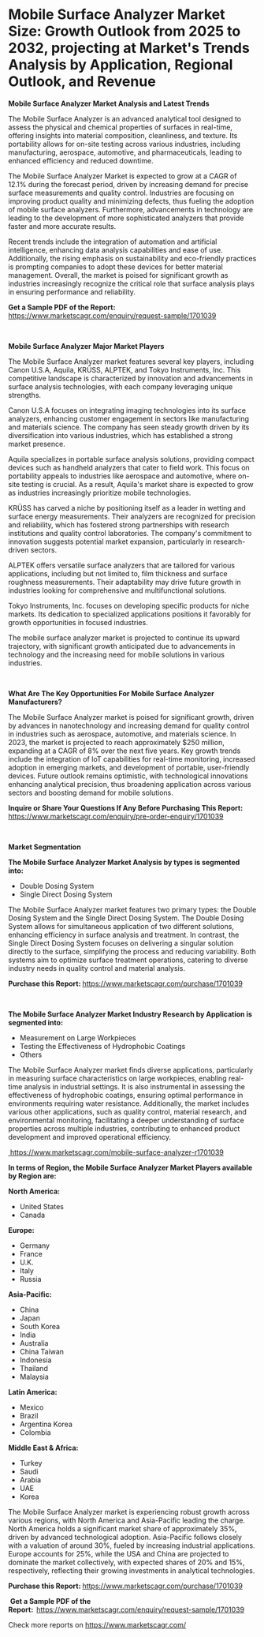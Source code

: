 <p><h1>Mobile Surface Analyzer Market Size: Growth Outlook from 2025 to 2032, projecting at Market's Trends Analysis by Application, Regional Outlook, and Revenue</h1></p><p><strong>Mobile Surface Analyzer Market Analysis and Latest Trends</strong></p>
<p><p>The Mobile Surface Analyzer is an advanced analytical tool designed to assess the physical and chemical properties of surfaces in real-time, offering insights into material composition, cleanliness, and texture. Its portability allows for on-site testing across various industries, including manufacturing, aerospace, automotive, and pharmaceuticals, leading to enhanced efficiency and reduced downtime.</p><p>The Mobile Surface Analyzer Market is expected to grow at a CAGR of 12.1% during the forecast period, driven by increasing demand for precise surface measurements and quality control. Industries are focusing on improving product quality and minimizing defects, thus fueling the adoption of mobile surface analyzers. Furthermore, advancements in technology are leading to the development of more sophisticated analyzers that provide faster and more accurate results.</p><p>Recent trends include the integration of automation and artificial intelligence, enhancing data analysis capabilities and ease of use. Additionally, the rising emphasis on sustainability and eco-friendly practices is prompting companies to adopt these devices for better material management. Overall, the market is poised for significant growth as industries increasingly recognize the critical role that surface analysis plays in ensuring performance and reliability.</p></p>
<p><strong>Get a Sample PDF of the Report:&nbsp;</strong> <a href="https://www.marketscagr.com/enquiry/request-sample/1701039?utm_campaign=3137&utm_medium=2&utm_source=Github&utm_content=ia&utm_term=08042025&utm_id=mobile-surface-analyzer">https://www.marketscagr.com/enquiry/request-sample/1701039</a></p>
<p>&nbsp;</p>
<p><strong>Mobile Surface Analyzer Major Market Players</strong></p>
<p><p>The Mobile Surface Analyzer market features several key players, including Canon U.S.A, Aquila, KRÜSS, ALPTEK, and Tokyo Instruments, Inc. This competitive landscape is characterized by innovation and advancements in surface analysis technologies, with each company leveraging unique strengths.</p><p>Canon U.S.A focuses on integrating imaging technologies into its surface analyzers, enhancing customer engagement in sectors like manufacturing and materials science. The company has seen steady growth driven by its diversification into various industries, which has established a strong market presence.</p><p>Aquila specializes in portable surface analysis solutions, providing compact devices such as handheld analyzers that cater to field work. This focus on portability appeals to industries like aerospace and automotive, where on-site testing is crucial. As a result, Aquila's market share is expected to grow as industries increasingly prioritize mobile technologies.</p><p>KRÜSS has carved a niche by positioning itself as a leader in wetting and surface energy measurements. Their analyzers are recognized for precision and reliability, which has fostered strong partnerships with research institutions and quality control laboratories. The company's commitment to innovation suggests potential market expansion, particularly in research-driven sectors.</p><p>ALPTEK offers versatile surface analyzers that are tailored for various applications, including but not limited to, film thickness and surface roughness measurements. Their adaptability may drive future growth in industries looking for comprehensive and multifunctional solutions.</p><p>Tokyo Instruments, Inc. focuses on developing specific products for niche markets. Its dedication to specialized applications positions it favorably for growth opportunities in focused industries.</p><p>The mobile surface analyzer market is projected to continue its upward trajectory, with significant growth anticipated due to advancements in technology and the increasing need for mobile solutions in various industries.</p></p>
<p>&nbsp;</p>
<p><strong>What Are The Key Opportunities For Mobile Surface Analyzer Manufacturers?</strong></p>
<p><p>The Mobile Surface Analyzer market is poised for significant growth, driven by advances in nanotechnology and increasing demand for quality control in industries such as aerospace, automotive, and materials science. In 2023, the market is projected to reach approximately $250 million, expanding at a CAGR of 8% over the next five years. Key growth trends include the integration of IoT capabilities for real-time monitoring, increased adoption in emerging markets, and development of portable, user-friendly devices. Future outlook remains optimistic, with technological innovations enhancing analytical precision, thus broadening application across various sectors and boosting demand for mobile solutions.</p></p>
<p><strong>Inquire or Share Your Questions If Any Before Purchasing This Report:</strong> <a href="https://www.marketscagr.com/enquiry/pre-order-enquiry/1701039?utm_campaign=3137&utm_medium=2&utm_source=Github&utm_content=ia&utm_term=08042025&utm_id=mobile-surface-analyzer">https://www.marketscagr.com/enquiry/pre-order-enquiry/1701039</a></p>
<p>&nbsp;</p>
<p><strong>Market Segmentation</strong></p>
<p><strong>The Mobile Surface Analyzer Market Analysis by types is segmented into:</strong></p>
<p><ul><li>Double Dosing System</li><li>Single Direct Dosing System</li></ul></p>
<p><p>The Mobile Surface Analyzer market features two primary types: the Double Dosing System and the Single Direct Dosing System. The Double Dosing System allows for simultaneous application of two different solutions, enhancing efficiency in surface analysis and treatment. In contrast, the Single Direct Dosing System focuses on delivering a singular solution directly to the surface, simplifying the process and reducing variability. Both systems aim to optimize surface treatment operations, catering to diverse industry needs in quality control and material analysis.</p></p>
<p><strong>Purchase this Report:&nbsp;</strong><a href="https://www.marketscagr.com/purchase/1701039?utm_campaign=3137&utm_medium=2&utm_source=Github&utm_content=ia&utm_term=08042025&utm_id=mobile-surface-analyzer">https://www.marketscagr.com/purchase/1701039</a></p>
<p>&nbsp;</p>
<p><strong>The Mobile Surface Analyzer Market Industry Research by Application is segmented into:</strong></p>
<p><ul><li>Measurement on Large Workpieces</li><li>Testing the Effectiveness of Hydrophobic Coatings</li><li>Others</li></ul></p>
<p><p>The Mobile Surface Analyzer market finds diverse applications, particularly in measuring surface characteristics on large workpieces, enabling real-time analysis in industrial settings. It is also instrumental in assessing the effectiveness of hydrophobic coatings, ensuring optimal performance in environments requiring water resistance. Additionally, the market includes various other applications, such as quality control, material research, and environmental monitoring, facilitating a deeper understanding of surface properties across multiple industries, contributing to enhanced product development and improved operational efficiency.</p></p>
<p><a href="https://www.marketscagr.com/mobile-surface-analyzer-r1701039?utm_campaign=3137&utm_medium=2&utm_source=Github&utm_content=ia&utm_term=08042025&utm_id=mobile-surface-analyzer">&nbsp;https://www.marketscagr.com/mobile-surface-analyzer-r1701039</a></p>
<p><strong>In terms of Region, the Mobile Surface Analyzer Market Players available by Region are:</strong></p>
<p>
    <p> <strong> North America: </strong>
        <ul>
            <li>United States</li>
            <li>Canada</li>
        </ul>
        </p> 
    <p> <strong> Europe: </strong>
        <ul>
            <li>Germany</li>
            <li>France</li>
            <li>U.K.</li>
            <li>Italy</li>
            <li>Russia</li>
        </ul>
        </p> 
    <p> <strong> Asia-Pacific: </strong>
        <ul>
            <li>China</li>
            <li>Japan</li>
            <li>South Korea</li>
            <li>India</li>
            <li>Australia</li>
            <li>China Taiwan</li>
            <li>Indonesia</li>
            <li>Thailand</li>
            <li>Malaysia</li>
        </ul>
        </p> 
    <p> <strong> Latin America: </strong>
        <ul>
            <li>Mexico</li>
            <li>Brazil</li>
            <li>Argentina Korea</li>
            <li>Colombia</li>
        </ul>
        </p> 
    <p> <strong> Middle East & Africa: </strong>
        <ul>
            <li>Turkey</li>
            <li>Saudi</li>
            <li>Arabia</li>
            <li>UAE</li>
            <li>Korea</li>
        </ul>
    </p>
    </p>
<p><p>The Mobile Surface Analyzer market is experiencing robust growth across various regions, with North America and Asia-Pacific leading the charge. North America holds a significant market share of approximately 35%, driven by advanced technological adoption. Asia-Pacific follows closely with a valuation of around 30%, fueled by increasing industrial applications. Europe accounts for 25%, while the USA and China are projected to dominate the market collectively, with expected shares of 20% and 15%, respectively, reflecting their growing investments in analytical technologies.</p></p>
<p><strong>Purchase this Report: </strong><a href="https://www.marketscagr.com/purchase/1701039?utm_campaign=3137&utm_medium=2&utm_source=Github&utm_content=ia&utm_term=08042025&utm_id=mobile-surface-analyzer">https://www.marketscagr.com/purchase/1701039</a></p>
<p>&nbsp;<strong>Get a Sample PDF of the Report:&nbsp;&nbsp;</strong><a href="https://www.marketscagr.com/enquiry/request-sample/1701039?utm_campaign=3137&utm_medium=2&utm_source=Github&utm_content=ia&utm_term=08042025&utm_id=mobile-surface-analyzer">https://www.marketscagr.com/enquiry/request-sample/1701039</a></p>
<p><strong></strong></p>
<p>Check more reports on <a href="https://www.marketscagr.com/?utm_campaign=3137&utm_medium=2&utm_source=Github&utm_content=ia&utm_term=08042025&utm_id=mobile-surface-analyzer">https://www.marketscagr.com/</a></p>
